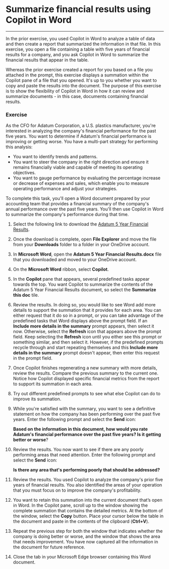# Summarize financial results using Copilot in Word
---
In the prior exercise, you used Copilot in Word to analyze a table of data and then create a report that summarized the information in that file. In this exercise, you open a file containing a table with five years of financial results for a company, and you ask Copilot in Word to summarize the financial results that appear in the table.

Whereas the prior exercise created a report for you based on a file you attached in the prompt, this exercise displays a summation within the Copilot pane of a file that you opened. It's up to you whether you want to copy and paste the results into the document. The purpose of this exercise is to show the flexibility of Copilot in Word in how it can review and summarize documents - in this case, documents containing financial results.

### Exercise

As the CFO for Adatum Corporation, a U.S. plastics manufacturer, you're interested in analyzing the company's financial performance for the past five years. You want to determine if Adatum's financial performance is improving or getting worse. You have a multi-part strategy for performing this analysis:

 -  You want to identify trends and patterns.
 -  You want to steer the company in the right direction and ensure it remains financially viable and capable of meeting its operating objectives.
 -  You want to gauge performance by evaluating the percentage increase or decrease of expenses and sales, which enable you to measure operating performance and adjust your strategies.

To complete this task, you'll open a Word document prepared by your accounting team that provides a financial summary of the company's annual performance over the past five years. You'll then use Copilot in Word to summarize the company's performance during that time.

1.  Select the following link to download the [Adatum 5 Year Financial Results](https://edxinteractivepage.blob.core.windows.net/ms-4004/Adatum%205%20Year%20Financial%20Results.docx).
2.  Once the download is complete, open **File Explorer** and move the file from your **Downloads** folder to a folder in your OneDrive account.
3.  In **Microsoft Word**, open the **Adatum 5 Year Financial Results.docx** file that you downloaded and moved to your OneDrive account.
4.  On the **Microsoft Word** ribbon, select **Copilot**.
5.  In the **Copilot** pane that appears, several predefined tasks appear towards the top. You want Copilot to summarize the contents of the Adatum 5 Year Financial Results document, so select the **Summarize this doc** tile.
6.  Review the results. In doing so, you would like to see Word add more details to support the summation that it provides for each area. You can either request that it do so in a prompt, or you can take advantage of the predefined tasks that Word displays above the prompt field. If an **Include more details in the summary** prompt appears, then select it now. Otherwise, select the **Refresh** icon that appears above the prompt field. Keep selecting the **Refresh** icon until you either see this prompt or something similar, and then select it. However, if the predefined prompts recycle through and start repeating themselves and this **Include more details in the summary** prompt doesn't appear, then enter this request in the prompt field.
7.  Once Copilot finishes regenerating a new summary with more details, review the results. Compare the previous summary to the current one. Notice how Copilot displayed specific financial metrics from the report to support its summation in each area.
8.  Try out different predefined prompts to see what else Copilot can do to improve its summation.
9.  While you're satisfied with the summary, you want to see a definitive statement on how the company has been performing over the past five years. Enter the following prompt and select the **Send** icon:
    
    **Based on the information in this document, how would you rate Adatum's financial performance over the past five years? Is it getting better or worse**?
10. Review the results. You now want to see if there are any poorly performing areas that need attention. Enter the following prompt and select the **Send** icon:

    **Is there any area that's performing poorly that should be addressed?**
11. Review the results. You used Copilot to analyze the company's prior five years of financial results. You also identified the areas of your operation that you must focus on to improve the company's profitability.
12. You want to retain this summation into the current document that’s open in Word. In the Copilot pane, scroll up to the window showing the complete summation that contains the detailed metrics. At the bottom of the window, select the **Copy** button. Place your cursor below the table in the document and paste in the contents of the clipboard (**Ctrl+V**).
13. Repeat the previous step for both the window that indicates whether the company is doing better or worse, and the window that shows the area that needs improvement. You have now captured all the information in the document for future reference.
14. Close the tab in your Microsoft Edge browser containing this Word document.
